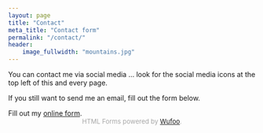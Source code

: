 ```yaml
---
layout: page
title: "Contact"
meta_title: "Contact form"
permalink: "/contact/"
header:
    image_fullwidth: "mountains.jpg"
---
```


You can contact me via social media ... look for the social media icons at the top left of this and every page.

If you still want to send me an email, fill out the form below.


<div id="wufoo-zdev0ir0oz42xh">
Fill out my <a href="https://twellspring.wufoo.com/forms/zdev0ir0oz42xh">online form</a>.
</div>
<div id="wuf-adv" style="font-family:inherit;font-size: small;color:#a7a7a7;text-align:center;display:block;">HTML Forms powered by <a href="http://www.wufoo.com">Wufoo</a>.</div>
<script type="text/javascript">var zdev0ir0oz42xh;(function(d, t) {
var s = d.createElement(t), options = {
'userName':'twellspring',
'formHash':'zdev0ir0oz42xh',
'autoResize':true,
'height':'687',
'async':true,
'host':'wufoo.com',
'header':'show',
'ssl':true};
s.src = ('https:' == d.location.protocol ? 'https://' : 'http://') + 'www.wufoo.com/scripts/embed/form.js';
s.onload = s.onreadystatechange = function() {
var rs = this.readyState; if (rs) if (rs != 'complete') if (rs != 'loaded') return;
try { zdev0ir0oz42xh = new WufooForm();zdev0ir0oz42xh.initialize(options);zdev0ir0oz42xh.display(); } catch (e) {}};
var scr = d.getElementsByTagName(t)[0], par = scr.parentNode; par.insertBefore(s, scr);
})(document, 'script');</script>
